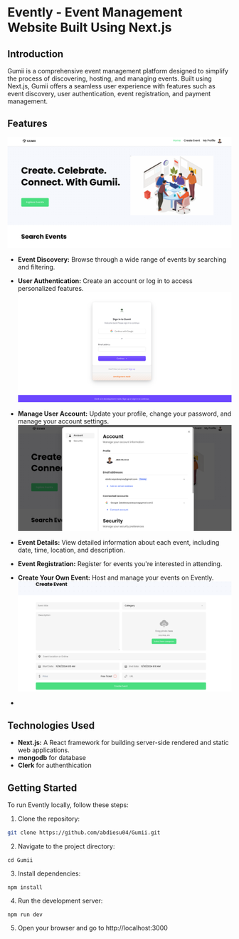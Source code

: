 # Evently - Event Management Website Built Using Next.js

## Introduction
Gumii is a comprehensive event management platform designed to simplify the process of discovering, hosting, and managing events. Built using Next.js, Gumii offers a seamless user experience with features such as event discovery, user authentication, event registration, and payment management. 

## Features
![Homepage](/public/homepage.png)

- **Event Discovery:** Browse through a wide range of events by searching and filtering.
- **User Authentication:** Create an account or log in to access personalized features.
![Auth](/public/auth.png)
- **Manage User Account:** Update your profile, change your password, and manage your account settings.
![Manage Account](/public/manageaccount.png)

- **Event Details:** View detailed information about each event, including date, time, location, and description.
- **Event Registration:** Register for events you're interested in attending.
- **Create Your Own Event:** Host and manage your events on Evently.
![Create Event](/public/createevent.png)

-
## Technologies Used

- **Next.js:** A React framework for building server-side rendered and static web applications.
- **mongodb** for database
- **Clerk** for authenthication
## Getting Started

To run Evently locally, follow these steps:

1. Clone the repository:

```bash
git clone https://github.com/abdiesu04/Gumii.git
```

2. Navigate to the project directory:

```
cd Gumii
```

3. Install dependencies:

```
npm install
```

4. Run the development server:

```
npm run dev
```

5. Open your browser and go to http://localhost:3000
